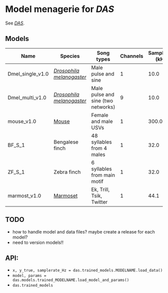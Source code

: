 # Model menagerie for _DAS_
See [_DAS_](https://github.com/janclemenslab/das).


## Models

| Name    |Species                                            | Song types                   | Channels | Samplerate (kHz)| URL   | Reference |
|----------|--------------------------------------------------|-----------------------------|---------|----------------|-------|----------|
| Dmel_single_v1.0 | [_Drosophila melanogaster_](dmel_single/demo.ipynb) | Male pulse and sine          | 1       | 10.0          |       |         |
| Dmel_multi_v1.0  | [_Drosophila melanogaster_](dmel_single/demo.ipynb)| Male pulse and sine (two networks) | 9       | 10.0          |       |         |
| mouse_v1.0  | [Mouse](mouse/demo.ipynb)                       | Female and male USVs        | 1       | 300.0          |       |         |
| BF_S_1  |Bengalese finch                                     | 48 syllables from 4 males    | 1       | 32.0          |       |         |
| ZF_S_1  |Zebra finch                                         | 6 syllables from main motif  | 1       | 32.0          |       |         |
| marmost_v1.0  | [Marmoset](marmoset/demo.ipynb)                  | Ek, Trill, Tsik, Twitter       | 1       | 44.1          |       |         |


## TODO
- how to handle model and data files? maybe create a release for each model?
- need to version models!!


## API:
- `x, y_true, samplerate_Hz = das.trained_models.MODELNAME.load_data()`
- `model, params = das.models.trained_MODELNAME.load_model_and_params()`
- `das.trained_models`
